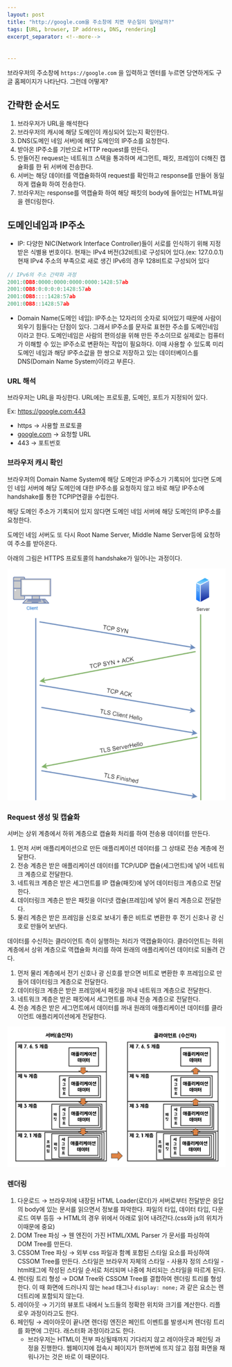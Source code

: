 ```yaml
---
layout: post
title: "http://google.com을 주소창에 치면 무슨일이 일어날까?"
tags: [URL, browser, IP address, DNS, rendering]
excerpt_separator: <!--more-->


---
```


브라우저의 주소창에 `https://google.com` 을 입력하고 엔터를 누르면 당연하게도 구글 홈페이지가 나타난다. 그런데 어떻게?

<!--more-->

## 간략한 순서도

1. 브라우저가 URL을 해석한다
2. 브라우저의 캐시에 해당 도메인이 캐싱되어 있는지 확인한다.
3. DNS(도메인 네임 서버)에 해당 도메인의 IP주소를 요청한다.
4. 받아온 IP주소를 기반으로 HTTP request를 만든다.
5. 만들어진 request는 네트워크 스택을 통과하며 세그먼트, 패킷, 프레임이 더해진 캡슐화를 한 뒤 서버에 전송한다.
6. 서버는 해당 데이터를 역캡슐화하여 request를 확인하고 response를 만들어 동일하게 캡슐화 하여 전송한다.
7. 브라우저는 response를 역캡슐화 하여 해당 패킷의 body에 들어있는 HTML파일을 렌더링한다.

## 도메인네임과 IP주소

- IP: 다양한 NIC(Network Interface Controller)들이 서로를 인식하기 위해 지정받은 식별용 번호이다. 현재는 IPv4 버전(32비트)로 구성되어 있다.(ex: 127.0.0.1) 현재 IPv4 주소의 부족으로 새로 생긴 IPv6의 경우 128비트로 구성되어 있다

```jsx
// IPv6의 주소 간략화 과정
2001:0DB8:0000:0000:0000:0000:1428:57ab
2001:0DB8:0:0:0:0:1428:57ab
2001:0DB8::::1428:57ab
2001:0DB8::1428:57ab
```



- Domain Name(도메인 네임): IP주소는 12자리의 숫자로 되어있기 때문에 사람이 외우기 힘들다는 단점이 있다. 그래서 IP주소를 문자로 표현한 주소를 도메인네임 이라고 한다. 도메인네임은 사람의 편의성을 위해 만든 주소이므로 실제로는 컴퓨터가 이해할 수 있는 IP주소로 변환하는 작업이 필요하다. 이때 사용할 수 있도록 미리 도메인 네임과 해당 IP주소값을 한 쌍으로 저장하고 있는 데이터베이스를 DNS(Domain Name System)이라고 부른다.

### URL 해석

브라우저는 URL을 파싱한다. URL에는 프로토콜, 도메인, 포트가 지정되어 있다. 

Ex: https://google.com:443

- https → 사용할 프로토콜
- [google.com](http://google.com) → 요청할 URL
- 443 → 포트번호

### 브라우저 캐시 확인

브라우저의 Domain Name System에 해당 도메인과 IP주소가 기록되어 있다면 도메인 네임 서버에 해당 도메인에 대한 IP주소를 요청하지 않고 바로 해당 IP주소에 handshake를 통한 TCPIP연결을 수립한다.

해당 도메인 주소가 기록되어 있지 않다면 도메인 네임 서버에 해당 도메인의 IP주소를 요청한다.

도메인 네임 서버도 또 다시 Root Name Server, Middle Name Server등에 요청하여 주소를 받아온다.

아래의 그림은 HTTPS 프로토콜의 handshake가 일어나는 과정이다.

![img/Screen_Shot_2020-12-28_at_6.11.57_PM.png](/assets/img/posts/2020-12-28-what-happens-with-url/Screen_Shot_2020-12-28_at_6.11.57_PM.png)

### Request 생성 및 캡슐화

서버는 상위 계층에서 하위 계층으로 캡슐화 처리를 하여 전송용 데이터를 만든다. 

1. 먼저 서버 애플리케이션으로 만든 애플리케이션 데이터를 그 상태로 전송 계층에 전달한다. 
2. 전송 계층은 받은 애플리케이션 데이터를 TCP/UDP 캡슐(세그먼트)에 넣어 네트워크 계층으로 전달한다. 
3. 네트워크 계층은 받은 세그먼트를 IP 캡슐(패킷)에 넣어 데이터링크 계층으로 전달한다. 
4. 데이터링크 계층은 받은 패킷을 이더넷 캡슐(프레임)에 넣어 물리 계층으로 전달한다. 
5. 물리 계층은 받은 프레임을 신호로 보내기 좋은 비트로 변환한 후 전기 신호나 광 신호로 만들어 보낸다.

데이터를 수신하는 클라이언트 측이 실행하는 처리가 역캡슐화이다. 클라이언트는 하위 계층에서 상위 계층으로 역캡슐화 처리를 하여 원래의 애플리케이션 데이터로 되돌려 간다. 

1. 먼저 물리 계층에서 전기 신호나 광 신호를 받으면 비트로 변환한 후 프레임으로 만들어 데이터링크 계층으로 전달한다. 
2. 데이터링크 계층은 받은 프레임에서 패킷을 꺼내 네트워크 계층으로 전달한다. 
3. 네트워크 계층은 받은 패킷에서 세그먼트를 꺼내 전송 계층으로 전달한다. 
4. 전송 계층은 받은 세그먼트에서 데이터를 꺼내 원래의 애플리케이션 데이터를 클라이언트 애플리케이션에게 전달한다.

![img/Screen_Shot_2020-12-24_at_5.39.15_PM.png](/assets/img/posts/2020-12-28-what-happens-with-url/Screen_Shot_2020-12-24_at_5.39.15_PM.png)

### 렌더링

1. 다운로드 → 브라우저에 내장된 HTML Loader(로더)가 서버로부터 전달받은 응답의 body에 있는 문서를 읽으면서 정보를 파악한다. 파일의 타입, 데이터 타입, 다운로드 여부 등등 → HTML의 경우 위에서 아래로 읽어 내려간다.(css와 js의 위치가 이때문에 중요)
2. DOM Tree 파싱 → 웬 엔진이 가진 HTML/XML Parser 가 문서를 파싱하여 DOM Tree를 만든다.
3. CSSOM Tree 파싱 → 외부 css 파일과 함꼐 포함된 스타일 요소를 파싱하여 CSSOM Tree를 만든다. 스타일은 브라우저 자체의 스타일 - 사용자 정의 스타일 - html태그에 작성된 스타일 순서로 처리되며 나중에 처리되는 스타일을 따르게 된다. 
4. 렌더링 트리 형성 → DOM Tree와 CSSOM Tree를 결합하여 렌더링 트리를 형성한다. 이 때 화면에 드러나지 않는 `head` 태그나  `display: none;` 과 같은 요소는 렌더트리에 포함되지 않는다. 
5. 레이아웃 → 기기의 뷰포트 내에서 노드들의 정확한 위치와 크기를 계산한다. 리플로우 과정이라고도 한다.
6. 페인팅 → 레이아웃이 끝나면 렌더링 엔진은 페인트 이벤트를 발생시켜 렌더링 트리를 화면에 그린다. 래스터화 과정이라고도 한다. 
    - 브라우저는 HTML이 전부 파싱될때까지 기다리지 않고 레이아웃과 페인팅 과정을 진행한다. 웹페이지에 접속시 페이지가 한꺼번에 뜨지 않고 점점 화면을 채워나가는 것은 바로 이 때문이다.